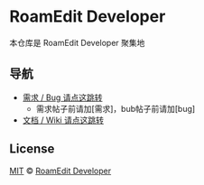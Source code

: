 # RoamEdit Developer
本仓库是 RoamEdit Developer 聚集地

## 导航

- [需求 / Bug 请点这跳转](https://github.com/roamedit-developer/RoamEdit/issues)
  - 需求帖子前请加[需求]，bub帖子前请加[bug] 
- [文档 / Wiki 请点这跳转](https://github.com/roamedit-developer/RoamEdit/wiki)


## License
[MIT](LICENSE) © [RoamEdit Developer](https://github.com/roamedit-developer)
